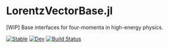 # LorentzVectorBase.jl
[WIP] Base interfaces for four-momenta in high-energy physics. 

[![Stable](https://img.shields.io/badge/docs-stable-blue.svg)](https://JuliaHEP.github.io/LorentzVectorBase.jl/stable/)
[![Dev](https://img.shields.io/badge/docs-dev-blue.svg)](https://JuliaHEP.github.io/LorentzVectorBase.jl/dev/)
[![Build Status](https://github.com/JuliaHEP/LorentzVectorBase.jl/actions/workflows/CI.yml/badge.svg?branch=main)](https://github.com/szabo137/LorentzVectorBase.jl/actions/workflows/CI.yml?query=branch%3Amain)
